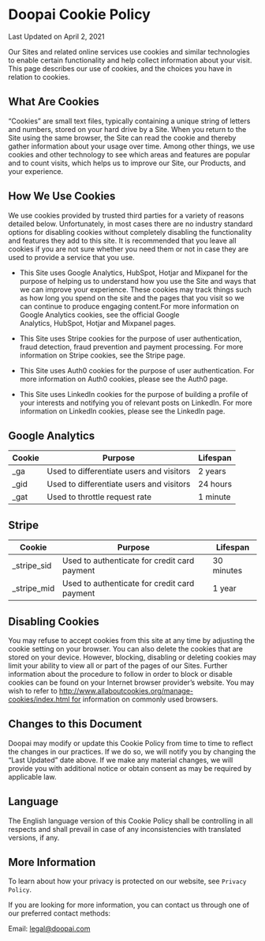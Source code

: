 # Doopai Cookie Policy

Last Updated on April 2, 2021

Our Sites and related online services use cookies and similar technologies to enable certain functionality and help collect information about your visit. This page describes our use of cookies, and the choices you have in relation to cookies.

## What Are Cookies

“Cookies” are small text files, typically containing a unique string of letters and numbers, stored on your hard drive by a Site. When you return to the Site using the same browser, the Site can read the cookie and thereby gather information about your usage over time. Among other things, we use cookies and other technology to see which areas and features are popular and to count visits, which helps us to improve our Site, our Products, and your experience.

## How We Use Cookies

We use cookies provided by trusted third parties for a variety of reasons detailed below. Unfortunately, in most cases there are no industry standard options for disabling cookies without completely disabling the functionality and features they add to this site. It is recommended that you leave all cookies if you are not sure whether you need them or not in case they are used to provide a service that you use.

* This Site uses Google Analytics, HubSpot, Hotjar and Mixpanel for the purpose of helping us to understand how you use the Site and ways that we can improve your experience. These cookies may track things such as how long you spend on the site and the pages that you visit so we can continue to produce engaging content.For more information on Google Analytics cookies, see the official Google Analytics, HubSpot, Hotjar and Mixpanel pages.

* This Site uses Stripe cookies for the purpose of user authentication, fraud detection, fraud prevention and payment processing. For more information on Stripe cookies, see the Stripe page.

* This Site uses Auth0 cookies for the purpose of user authentication. For more information on Auth0 cookies, please see the Auth0 page.

* This Site uses LinkedIn cookies for the purpose of building a profile of your interests and notifying you of relevant posts on LinkedIn. For more information on LinkedIn cookies, please see the LinkedIn page.

## Google Analytics

|Cookie	|Purpose                                   |Lifespan|
|-------|------------------------------------------|--------|
|_ga    |Used to differentiate users and visitors  |2 years |
|_gid   |Used to differentiate users and visitors  |24 hours|
|_gat   |Used to throttle request rate             |1 minute|

## Stripe

|Cookie        |Purpose                                       |Lifespan   |
|--------------|----------------------------------------------|-----------|
|_stripe_sid   |Used to authenticate for credit card payment  |30 minutes |
|_stripe_mid   |Used to authenticate for credit card payment  |1 year     |

## Disabling Cookies

You may refuse to accept cookies from this site at any time by adjusting the cookie setting on your browser. You can also delete the cookies that are stored on your device. However, blocking, disabling or deleting cookies may limit your ability to view all or part of the pages of our Sites. Further information about the procedure to follow in order to block or disable cookies can be found on your Internet browser provider’s website. You may wish to refer to http://www.allaboutcookies.org/manage-cookies/index.html for information on commonly used browsers.

## Changes to this Document

Doopai may modify or update this Cookie Policy from time to time to reflect the changes in our practices. If we do so, we will notify you by changing the “Last Updated” date above. If we make any material changes, we will provide you with additional notice or obtain consent as may be required by applicable law.

## Language

The English language version of this Cookie Policy shall be controlling in all respects and shall prevail in case of any inconsistencies with translated versions, if any.

## More Information

To learn about how your privacy is protected on our website, see `Privacy Policy`.

If you are looking for more information, you can contact us through one of our preferred contact methods:

Email: legal@doopai.com
